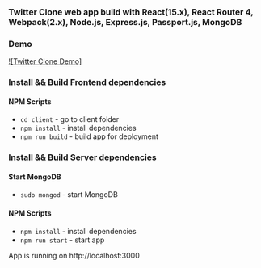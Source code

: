 ### Twitter Clone web app build with React(15.x), React Router 4, Webpack(2.x), Node.js, Express.js, Passport.js, MongoDB

### Demo
[![Twitter Clone Demo]](https://www.youtube.com/watch?v=5r3UvmW8TbM)

### Install && Build Frontend dependencies

#### NPM Scripts
* `cd client` - go to client folder
* `npm install` - install dependencies
* `npm run build` - build app for deployment

### Install && Build Server dependencies

#### Start MongoDB
* `sudo mongod` - start MongoDB

#### NPM Scripts
* `npm install` - install dependencies
* `npm run start` - start app

App is running on http://localhost:3000
